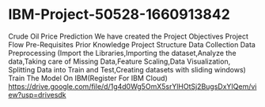 # IBM-Project-50528-1660913842
Crude Oil Price Prediction
We have created the
Project Objectives
Project Flow
Pre-Requisites
Prior Knowledge 
Project Structure 
Data Collection
Data Preprocessing (Import the Libraries,Importing
the dataset,Analyze the data,Taking care of
Missing Data,Feature Scaling,Data Visualization,
Splitting Data into Train and Test,Creating
datasets with sliding windows)
Train The Model On IBM(Register For IBM Cloud)
https://drive.google.com/file/d/1g4d0Wg5OmX5srYlHOtSj2BugsDxYIQem/view?usp=drivesdk
